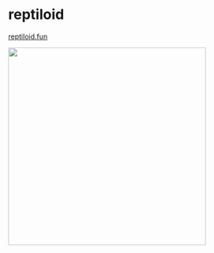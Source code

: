 # reptiloid

[reptiloid.fun](https://reptiloid.fun)

<img src="https://storage.yandexcloud.net/reptiloid/reptiloid1.jpg" alt="" data-canonical-src="[https://gyazo.com/eb5c5741b6a9a16c692170a41a49c858.png](https://storage.yandexcloud.net/reptiloid/reptiloid1.jpg)https://storage.yandexcloud.net/reptiloid/reptiloid1.jpg" width="400" class="center" />
